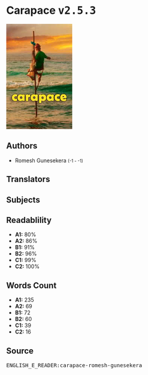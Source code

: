 # Carapace <kbd>v2.5.3</kbd>

![](./cover.medium.jpg "")

## Authors


 - Romesh Gunesekera <small>(-1 - -1)</small>

## Translators



## Subjects



## Readablility


 - **A1:** 80%
 - **A2:** 86%
 - **B1:** 91%
 - **B2:** 96%
 - **C1:** 99%
 - **C2:** 100%

## Words Count


 - **A1:** 235
 - **A2:** 69
 - **B1:** 72
 - **B2:** 60
 - **C1:** 39
 - **C2:** 16

## Source


<kbd>ENGLISH_E_READER:carapace-romesh-gunesekera</kbd>
